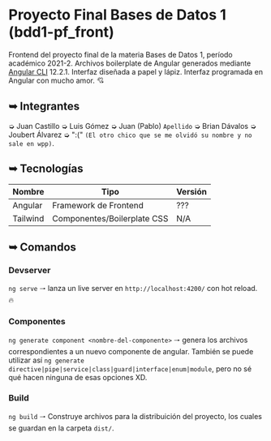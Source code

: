 # Proyecto Final Bases de Datos 1 (bdd1-pf_front)

Frontend del proyecto final de la materia Bases de Datos 1, período académico 2021-2.
Archivos boilerplate de Angular generados mediante [Angular CLI](https://github.com/angular/angular-cli) 12.2.1.
Interfaz diseñada a papel y lápiz.
Interfaz programada en Angular con mucho amor. 💘

## ➥ Integrantes
➭ Juan Castillo
➭ Luis Gómez
➭ Juan (Pablo) `Apellido`
➭ Brian Dávalos
➭ Joubert Álvarez
➭ ":(" `(El otro chico que se me olvidó su nombre y no sale en wpp)`.

## ➥ Tecnologías
| Nombre | Tipo | Versión |
|---|---|---|
| Angular | Framework de Frontend | ??? |
| Tailwind | Componentes/Boilerplate CSS | N/A |


## ➥ Comandos
### Devserver

`ng serve` 🠒 lanza un live server en `http://localhost:4200/` con hot reload. 🔥

### Componentes

`ng generate component <nombre-del-componente>` 🠒 genera los archivos correspondientes a un nuevo componente de angular.
También se puede utilizar así `ng generate directive|pipe|service|class|guard|interface|enum|module`, pero no sé qué hacen ninguna de esas opciones XD.

### Build

`ng build` 🠒 Construye archivos para la distribuición del proyecto, los cuales se guardan en la carpeta `dist/`.
